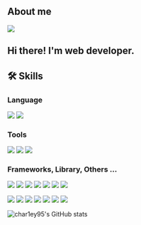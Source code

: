 ## About me

<a href="https://char1ey.tistory.com/" target="_blank">
  <img src="https://img.shields.io/badge/tistory-000000?style=tistory&logo=tistory&logoColor=ffffff"/>
</a>

## Hi there! I'm web developer.

## 🛠️ Skills

### Language

<img src="https://img.shields.io/badge/TypeScript-3178C6?style=typescript&logo=typescript&logoColor=ffffff"/> <img src="https://img.shields.io/badge/Solidity-363636?style=solidity&logo=solidity&logoColor=ffffff"/>

### Tools
 
 <img src="https://img.shields.io/badge/Notion-000000?style=notion&logo=notion&logoColor=ffffff"/> <img src="https://img.shields.io/badge/Trello-0052cc?style=trello&logo=trello&logoColor=ffffff"/> <img src="https://img.shields.io/badge/Figma-f24e1e?style=figma&logo=figma&logoColor=ffffff"/> 

### Frameworks, Library, Others ...

<img src="https://img.shields.io/badge/React-61DAFB?style=React&logo=React&logoColor=ffffff"/> <img src="https://img.shields.io/badge/Next.js-000000?style=nextdotjs&logo=next.js&logoColor=ffffff"/> <img src="https://img.shields.io/badge/Nunjucks-1C4913?style=nunjucks&logo=nunjucks&logoColor=ffffff"/> <img src="https://img.shields.io/badge/styled_components-DB7093?style=styledcomponents&logo=styledcomponents&logoColor=ffffff"/> <img src="https://img.shields.io/badge/Redux-764ABC?style=redux&logo=redux&logoColor=ffffff"/> <img src="https://img.shields.io/badge/React_Query-FF4154?style=reactquery&logo=reactquery&logoColor=ffffff"/> <img src="https://img.shields.io/badge/Axios-5A29E4?style=axios&logo=axios&logoColor=ffffff"/>

<img src="https://img.shields.io/badge/Socket_IO-010101?style=socketdotio&logo=socketdotio&logoColor=ffffff"/> <img src="https://img.shields.io/badge/Tailwind_CSS-06B6D4?style=tailwindcss&logo=tailwindcss&logoColor=ffffff"/> <img src="https://img.shields.io/badge/Express-000000?style=express&logo=express&logoColor=ffffff"/> <img src="https://img.shields.io/badge/NestJS-E0234E?style=nestjs&logo=nestjs&logoColor=ffffff"/> <img src="https://img.shields.io/badge/Sequelize-52B0E7?style=sequelize&logo=sequelize&logoColor=ffffff"/> <img src="https://img.shields.io/badge/Amazon_AWS-232F3E?style=amazonaws&logo=amazonaws&logoColor=ffffff"/>  <img src="https://img.shields.io/badge/Linux-FCC624?style=linux&logo=linux&logoColor=ffffff"/>  




![char1ey95's GitHub stats](https://github-readme-stats.vercel.app/api?username=char1ey95&show_icons=true&theme=radical)

<!-- 테마 변경시 https://github.com/anuraghazra/github-readme-stats/blob/master/themes/README.md -->

<!--
**char1ey95/char1ey95** is a ✨ _special_ ✨ repository because its `README.md` (this file) appears on your GitHub profile.

Here are some ideas to get you started:

- 🔭 I’m currently working on ...
- 🌱 I’m currently learning ...
- 👯 I’m looking to collaborate on ...
- 🤔 I’m looking for help with ...
- 💬 Ask me about ...
- 📫 How to reach me: ...
- 😄 Pronouns: ...
- ⚡ Fun fact: ...
-->
